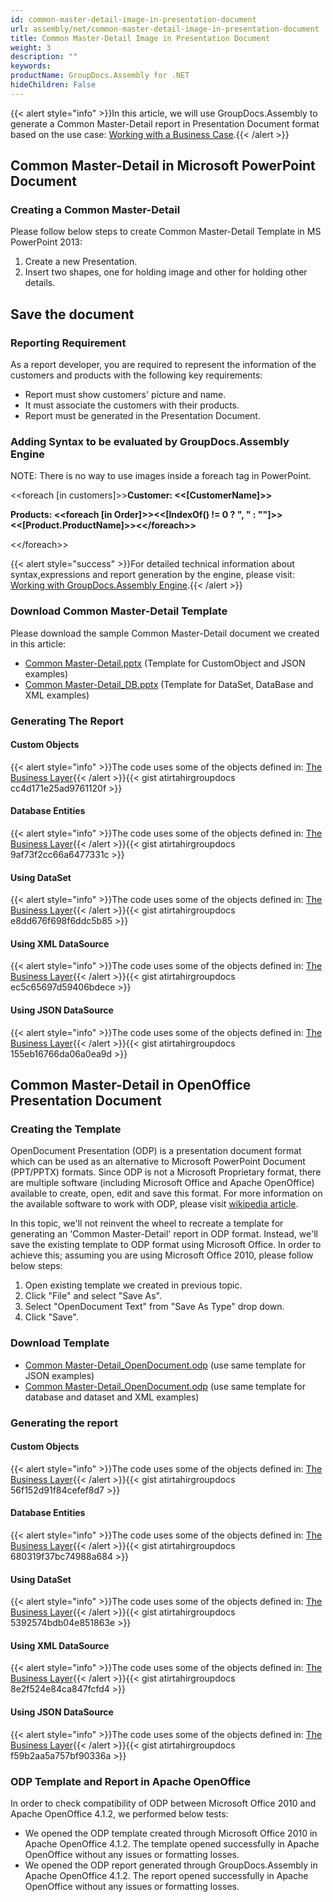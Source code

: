 ```yaml
---
id: common-master-detail-image-in-presentation-document
url: assembly/net/common-master-detail-image-in-presentation-document
title: Common Master-Detail Image in Presentation Document
weight: 3
description: ""
keywords: 
productName: GroupDocs.Assembly for .NET
hideChildren: False
---
```

{{< alert style="info" >}}In this article, we will use GroupDocs.Assembly to generate a Common Master-Detail report in Presentation Document format based on the use case: [Working with a Business Case](https://docs.groupdocs.com/assembly/net/working-with-a-business-case/).{{< /alert >}}

## Common Master-Detail in Microsoft PowerPoint Document

### Creating a Common Master-Detail

Please follow below steps to create Common Master-Detail Template in MS PowerPoint 2013:

1.  Create a new Presentation.
2.  Insert two shapes, one for holding image and other for holding other details.  
  
## Save the document

### Reporting Requirement

As a report developer, you are required to represent the information of the customers and products with the following key requirements:

*   Report must show customers' picture and name.
*   It must associate the customers with their products.
*   Report must be generated in the Presentation Document.

### Adding Syntax to be evaluated by GroupDocs.Assembly Engine

NOTE: There is no way to use images inside a foreach tag in PowerPoint.

<<foreach \[in customers\]>>**Customer: <<\[CustomerName\]>>**

**Products: <<foreach \[in Order\]>><<\[IndexOf() != 0 ? ", " : ""\]>><<\[Product.ProductName\]>><</foreach\>>**

<</foreach\>>

{{< alert style="success" >}}For detailed technical information about syntax,expressions and report generation by the engine, please visit: [Working with GroupDocs.Assembly Engine](https://docs.groupdocs.com/assembly/net/working-with-groupdocs-assembly-engine/).{{< /alert >}}

### Download Common Master-Detail Template

Please download the sample Common Master-Detail document we created in this article:

*   [Common Master-Detail.pptx](https://github.com/groupdocsassembly/GroupDocs_Assembly_NET/blob/master/Examples/Data/Source/Presentation%20Templates/Common%20Master-Detail.pptx?raw=true) (Template for CustomObject and JSON examples)
*   [Common Master-Detail\_DB.pptx](https://github.com/groupdocsassembly/GroupDocs_Assembly_NET/blob/master/Examples/Data/Source/Presentation%20Templates/Common%20Master-Detail_DB.pptx?raw=true) (Template for DataSet, DataBase and XML examples)

### Generating The Report

#### Custom Objects

{{< alert style="info" >}}The code uses some of the objects defined in: [The Business Layer](https://docs.groupdocs.com/assembly/net/the-business-layer/){{< /alert >}}{{< gist atirtahirgroupdocs cc4d171e25ad9761120f >}}

#### Database Entities

{{< alert style="info" >}}The code uses some of the objects defined in: [The Business Layer](https://docs.groupdocs.com/assembly/net/the-business-layer/){{< /alert >}}{{< gist atirtahirgroupdocs 9af73f2cc66a6477331c >}}

#### Using DataSet

{{< alert style="info" >}}The code uses some of the objects defined in: [The Business Layer](https://docs.groupdocs.com/assembly/net/the-business-layer/){{< /alert >}}{{< gist atirtahirgroupdocs e8dd676f698f6ddc5b85 >}}

#### Using XML DataSource

{{< alert style="info" >}}The code uses some of the objects defined in: [The Business Layer](https://docs.groupdocs.com/assembly/net/the-business-layer/){{< /alert >}}{{< gist atirtahirgroupdocs ec5c65697d59406bdece >}}

#### Using JSON DataSource

{{< alert style="info" >}}The code uses some of the objects defined in: [The Business Layer](https://docs.groupdocs.com/assembly/net/the-business-layer/){{< /alert >}}{{< gist atirtahirgroupdocs 155eb16766da06a0ea9d >}}

## Common Master-Detail in OpenOffice Presentation Document

### Creating the Template

OpenDocument Presentation (ODP) is a presentation document format which can be used as an alternative to Microsoft PowerPoint Document (PPT/PPTX) formats. Since ODP is not a Microsoft Proprietary format, there are multiple software (including Microsoft Office and Apache OpenOffice) available to create, open, edit and save this format. For more information on the available software to work with ODP, please visit [wikipedia article](https://en.wikipedia.org/wiki/OpenDocument#Software).

In this topic, we'll not reinvent the wheel to recreate a template for generating an 'Common Master-Detail' report in ODP format. Instead, we'll save the existing template to ODP format using Microsoft Office. In order to achieve this; assuming you are using Microsoft Office 2010, please follow below steps:

1.  Open existing template we created in previous topic.
2.  Click "File" and select "Save As".
3.  Select "OpenDocument Text" from "Save As Type" drop down.
4.  Click "Save".

### Download Template

*   [Common Master-Detail\_OpenDocument.odp](https://github.com/groupdocsassembly/GroupDocs_Assembly_NET/blob/master/Examples/Data/Source/Presentation%20Templates/Common%20Master-Detail_OpenDocument.odp?raw=true) (use same template for JSON examples)
*   [Common Master-Detail\_OpenDocument.odp](https://github.com/groupdocsassembly/GroupDocs_Assembly_NET/blob/master/Examples/Data/Source/Presentation%20Templates/Common%20Master-Detail_DB_OpenDocument.odp?raw=true) (use same template for database and dataset and XML examples)

### Generating the report

#### Custom Objects

{{< alert style="info" >}}The code uses some of the objects defined in: [The Business Layer](https://docs.groupdocs.com/assembly/net/the-business-layer/){{< /alert >}}{{< gist atirtahirgroupdocs 56f152d91f84cefef8d7 >}}

#### Database Entities

{{< alert style="info" >}}The code uses some of the objects defined in: [The Business Layer](https://docs.groupdocs.com/assembly/net/the-business-layer/){{< /alert >}}{{< gist atirtahirgroupdocs 680319f37bc74988a684 >}}

#### Using DataSet

{{< alert style="info" >}}The code uses some of the objects defined in: [The Business Layer](https://docs.groupdocs.com/assembly/net/the-business-layer/){{< /alert >}}{{< gist atirtahirgroupdocs 5392574bdb04e851863e >}}

#### Using XML DataSource

{{< alert style="info" >}}The code uses some of the objects defined in: [The Business Layer](https://docs.groupdocs.com/assembly/net/the-business-layer/){{< /alert >}}{{< gist atirtahirgroupdocs 8e2f524e84ca847fcfd4 >}}

#### Using JSON DataSource

{{< alert style="info" >}}The code uses some of the objects defined in: [The Business Layer](https://docs.groupdocs.com/assembly/net/the-business-layer/){{< /alert >}}{{< gist atirtahirgroupdocs f59b2aa5a757bf90336a >}}

### ODP Template and Report in Apache OpenOffice

In order to check compatibility of ODP between Microsoft Office 2010 and Apache OpenOffice 4.1.2, we performed below tests:

*   We opened the ODP template created through Microsoft Office 2010 in Apache OpenOffice 4.1.2. The template opened successfully in Apache OpenOffice without any issues or formatting losses.
*   We opened the ODP report generated through GroupDocs.Assembly in Apache OpenOffice 4.1.2. The report opened successfully in Apache OpenOffice without any issues or formatting losses.
